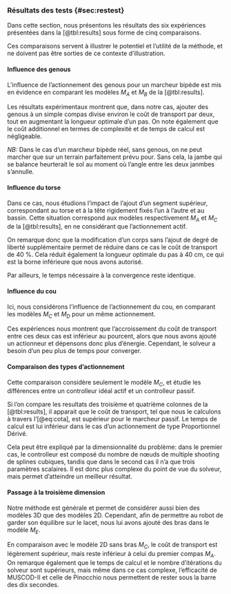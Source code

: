 ### Résultats des tests {#sec:restest}

Dans cette section, nous présentons les résultats des six expériences présentées dans la [@tbl:results] sous forme de
cinq comparaisons.

Ces comparaisons servent à illustrer le potentiel et l’utilité de la méthode, et ne doivent pas être sorties de ce
contexte d’illustration.

#### Influence des genous

L’influence de l’actionnement des genous pour un marcheur bipède est mis en évidence en comparant les modèles $M_A$ et
$M_B$ de la [@tbl:results].

Les résultats expérimentaux montrent que, dans notre cas, ajouter des genous à un simple compas divise environ le coût
de transport par deux, tout en augmentant la longueur optimale d’un pas. On note également que le coût additionnel en
termes de complexité et de temps de calcul est négligeable.

*NB:* Dans le cas d’un marcheur bipède réel, sans genous, on ne peut marcher que sur un terrain parfaitement prévu
pour. Sans cela, la jambe qui se balance heurterait le sol au moment où l’angle entre les deux janmbes s’annulle.

#### Influence du torse

Dans ce cas, nous étudions l’impact de l’ajout d’un segment supérieur, correspondant au torse et à la tête rigidement
fixés l’un à l’autre et au bassin. Cette situation correspond aux modèles respectivement $M_A$ et $M_C$ de la
[@tbl:results], en ne considérant que l’actionnement actif.

On remarque donc que la modification d’un corps sans l’ajout de degré de liberté supplémentaire permet de réduire dans
ce cas le coût de transport de 40 %. Cela réduit également la longueur optimale du pas à 40 cm, ce qui est la borne
inférieure que nous avons autorisé.

Par ailleurs, le temps nécessaire à la convergence reste identique.

#### Influence du cou

Ici, nous considérons l’influence de l’actionnement du cou, en comparant les modèles $M_C$ et $M_D$ pour un même
actionnement.

Ces expériences nous montrent que l’accroissement du coût de transport entre ces deux cas est inférieur au pourcent,
alors que nous avons ajouté un actionneur et dépensons donc plus d’énergie. Cependant, le solveur a besoin d’un peu
plus de temps pour converger.

#### Comparaison des types d’actionnement

Cette comparaison considère seulement le modèle $M_C$, et étudie les différences entre un controlleur idéal actif et un
controlleur passif.

Si l’on compare les resultats des troisième et quatrième colonnes de la [@tbl:results], il apparait que le coût de
transport, tel que nous le calculons à travers l’[@eq:cota], est supérieur pour le marcheur passif. Le temps de calcul
est lui inférieur dans le cas d’un actionnement de type Proportionnel Dérivé.

Cela peut être expliqué par la dimensionnalité du problème: dans le premier cas, le controlleur est composé du nombre
de nœuds de multiple shooting de splines cubiques, tandis que dans le second cas il n’a que trois paramètres scalaires.
Il est donc plus complexe du point de vue du solveur, mais permet d’atteindre un meilleur résultat.

#### Passage à la troisième dimension

Notre méthode est générale et permet de considérer aussi bien des modèles 3D que des modèles 2D. Cependant, afin de
permettre au robot de garder son équilibre sur le lacet, nous lui avons ajouté des bras dans le modèle $M_E$.

En comparaison avec le modèle 2D sans bras $M_C$, le coût de transport est légèrement supérieur, mais reste inférieur à
celui du premier compas $M_A$. On remarque également que le temps de calcul et le nombre d’itérations du solveur sont
supérieurs, mais même dans ce cas complexe, l’efficacité de MUSCOD-II et celle de Pinocchio nous permettent de rester
sous la barre des dix secondes.
